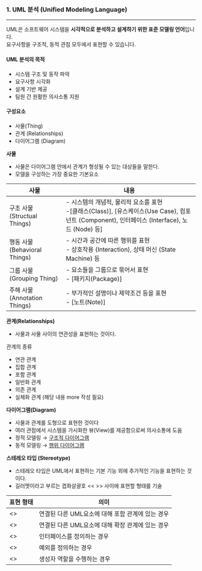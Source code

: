 ### 1. UML 분석 (Unified Modeling Language)

---

UML은 소프트웨어 시스템을 **시각적으로 분석하고 설계하기 위한 표준 모델링 언어**입니다.  
요구사항을 구조적, 동적 관점 모두에서 표현할 수 있습니다.

#### UML 분석의 목적

- 시스템 구조 및 동작 파악
- 요구사항 시각화
- 설계 기반 제공
- 팀원 간 원활한 의사소통 지원

#### 구성요소
- 사물(Thing)
- 관계 (Relationships)
- 다이어그램 (Diagram)

**사물**
- 사물은 다이어그램 안에서 관계가 형성될 수 있는 대상들을 말한다.
- 모델을 구성하는 가장 중요한 기본요소

|사물|내용|
|-|-|
|구조 사물 (Structual Things)|- 시스템의 개념적, 물리적 요소를 표현 <br>-[클래스(Class)], [유스케이스(Use Case), 컴포넌트 (Component), 인터페이스 (Interface), 노드 (Node) 등]|
|행동 사물 (Behavioral Things)|- 시간과 공간에 따른 행위를 표현 <br> - 상호작용 (Interaction), 상태 머신 (State Machine) 등|
|그룹 사물 (Grouping Thing)|- 요소들을 그룹으로 묶어서 표현 <br> - [패키지(Package)]|
|주해 사물 (Annotation Things)| - 부가적인 설명이나 제약조건 등을 표현 <br> - [노트(Note)]|


**관계(Relationships)**
- 사물과 사물 사이의 연관성을 표현하는 것이다.

관계의 종류
- 연관 관계
- 집합 관계
- 포함 관계
- 일반화 관계
- 의존 관계
- 실체화 관계
(해당 내용 more 작성 필요)

**다이어그램(Diagram)**
- 사물과 관계를 도형으로 표현한 것이다
- 여러 관점에서 시스템을 가시화한 뷰(View)를 제공함으로써 의사소통에 도움
- 정적 모델링 &rarr; [구조적 다이어그램](../more/01.%EA%B5%AC%EC%A1%B0%EC%A0%81%20%EB%8B%A4%EC%9D%B4%EC%96%B4%EA%B7%B8%EB%9E%A8.md)
- 동적 모델링 &rarr; [행위 다이어그램](../more/01.%ED%96%89%EC%9C%84%EB%8B%A4%EC%9D%B4%EC%96%B4%EA%B7%B8%EB%9E%A8.md)

**스테레오 타입 (Stereotype)**
- 스테레오 타입은 UML에서 표현하는 기본 기능 외에 추가적인 기능을 표현하는 것이다.
- 길러멧이라고 부르는 겹화살괄호 << >> 사이에 표현할 형태를 기술

| 표현 형태           | 의미                            |
|-----------------|-------------------------------|
| <<include>>     | 연결된 다른 UML요소에 대해 포함 관계에 있는 경우 |
| <<extends>>     | 연결된 다른 UML요소에 대해 확장 관계에 있는 경우 |
| <<interface>>   | 인터페이스를 정의하는 경우                |
| <<exception>>   | 예외를 정의하는 경우                   |
| <<constructor>> | 생성자 역할을 수행하는 경우               |

